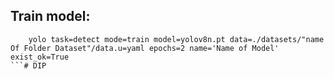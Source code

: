 ## Train model:

```
    yolo task=detect mode=train model=yolov8n.pt data=./datasets/"name Of Folder Dataset"/data.u=yaml epochs=2 name='Name of Model' exist_ok=True
```#   D I P  
 
